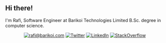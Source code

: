 ## Hi there!
I'm Rafi, Software Engineer at Barikoi Technologies Limited B.Sc.  degree in computer science.


<p align="center">
	<a href="mailto:nuhil@nuhil.net?subject=Github%20Visitor&body=Hi%20Nuhil,..."><img src="http://img.shields.io/badge/-@nuhil.net-_?label=Send%20Mail&style=social&logo=gmail" alt="rafi@barikoi.com"></a>
	<a href="https://twitter.com/Rafiqul_abprs"><img src="https://img.shields.io/twitter/follow/Rafiqul_abprs" alt="Twitter"></a>
	<a href="https://www.linkedin.com/in/rafiqul-islam-a73886135"><img src="https://img.shields.io/badge/LinkedIn--_.svg?style=social&logo=linkedin" alt="LinkedIn"></a>
	<a href="https://stackoverflow.com/users/9631747/rafiqul-islam"><img src="https://img.shields.io/stackexchange/stackoverflow/r/1061236?logo=stack-overflow&style=social" alt="StackOverflow"></a>
</p>
